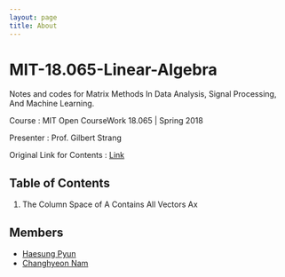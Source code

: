 ```yaml
---
layout: page
title: About
---
```

# MIT-18.065-Linear-Algebra

Notes and codes for Matrix Methods In Data Analysis, Signal Processing, And Machine Learning.

Course : MIT Open CourseWork 18.065 | Spring 2018

Presenter : Prof. Gilbert Strang

Original Link for Contents : [Link](https://ocw.mit.edu/courses/18-065-matrix-methods-in-data-analysis-signal-processing-and-machine-learning-spring-2018/)

## Table of Contents

1.  The Column Space of A Contains All Vectors Ax

## Members

- [Haesung Pyun](https://github.com/haesungpyun)
- [Changhyeon Nam](https://github.com/changhyeonnam)
